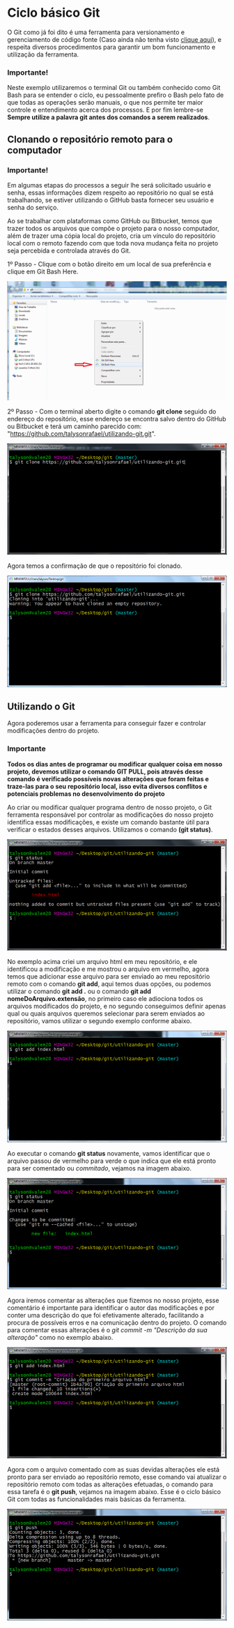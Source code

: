 # Ciclo básico Git

O Git como já foi dito é uma ferramenta para versionamento e gerenciamento de código fonte 
(Caso ainda não tenha visto [clique aqui](GitInstall.md)), e respeita diversos procedimentos para garantir um bom funcionamento e utilização da ferramenta.

### Importante!

Neste exemplo utilizaremos o terminal Git ou também conhecido como Git Bash para se entender o ciclo, eu pessoalmente prefiro o Bash pelo fato de que todas as operações serão manuais, o que nos permite ter maior controle e entendimento acerca dos processos. E por fim lembre-se **Sempre utilize a palavra git antes dos comandos a serem realizados**.

## Clonando o repositório remoto para o computador

### Importante!

Em algumas etapas do processos a seguir lhe será solicitado usuário e senha, essas informações dizem respeito ao repositório no qual se está trabalhando, se estiver utilizando o GitHub basta fornecer seu usuário e senha do serviço.

Ao se trabalhar com plataformas como GitHub ou Bitbucket, temos que trazer todos os arquivos que compõe o projeto para o nosso computador, além de trazer uma cópia local do projeto, cria um vínculo do repositório local com o remoto fazendo com que toda nova mudança feita no projeto seja percebida e controlada através do Git.

1º Passo - Clique com o botão direito em um local de sua preferência e clique em Git Bash Here.

![git-1](git-images/git-1.png)

2º Passo - Com o terminal aberto digite o comando **git clone** seguido do endereço do repositório, esse endereço se encontra salvo dentro do GitHub ou Bitbucket e terá um caminho parecido com: "https://github.com/talysonrafael/utilizando-git.git".

![git-2](git-images/git-2.png)

Agora temos a confirmação de que o repositório foi clonado.

![git-3](git-images/git-3.png)

## Utilizando o Git

Agora poderemos usar a ferramenta para conseguir fazer e controlar modificações dentro do projeto.

### Importante

**Todos os dias antes de programar ou modificar qualquer coisa em nosso projeto, devemos utilizar o comando GIT PULL, pois através desse comando é verificado possíveis novas alterações que foram feitas e traze-las para o seu repositório local, isso evita diversos conflitos e potenciais problemas no desenvolvimento do projeto**

Ao criar ou modificar qualquer programa dentro de nosso projeto, o Git ferramenta responsável por controlar as modificações do nosso projeto identifica essas modificações, e existe um comando bastante útil para verificar o estados desses arquivos. Utilizamos o comando **(git status)**.

![git-4](git-images/git-4.png)

No exemplo acima criei um arquivo html em meu repositório, e ele identificou a modificação e me mostrou o arquivo em vermelho, agora temos que adicionar esse arquivo para ser enviado ao meu repositório remoto com o comando **git add**, aqui temos duas opções, ou podemos utilizar o comando **git add .** ou o comando **git add nomeDoArquivo.extensão**, no primeiro caso ele adiociona todos os arquivos modificados do projeto, e no segundo conseguimos definir apenas qual ou quais arquivos queremos selecionar para serem enviados ao repositório, vamos utilizar o segundo exemplo conforme abaixo.

![git-5](git-images/git-5.png)

Ao executar o comando **git status** novamente, vamos identificar que o arquivo passou de vermelho para verde o que indica que ele está pronto para ser comentado ou *commitado*, vejamos na imagem abaixo.

![git-6](git-images/git-6.png)

Agora iremos comentar as alterações que fizemos no nosso projeto, esse comentário é importante para identificar o autor das modificações e por conter uma descrição do que foi efetivamente alterado, facilitando a procura de possíveis erros e na comunicação dentro do projeto. O comando para comentar essas alterações é o *git commit -m "Descrição da sua alteração"*
como no exemplo abaixo.

![git-7](git-images/git-7.png)

Agora com o arquivo comentado com as suas devidas alterações ele está pronto para ser enviado ao repositório remoto, esse comando vai atualizar o repositório remoto com todas as alterações efetuadas, o comando para essa tarefa é o **git push**, vejamos na imagem abaixo. Esse é o ciclo básico Git com todas as funcionalidades mais básicas da ferramenta.

![git-8](git-images/git-8.png)
